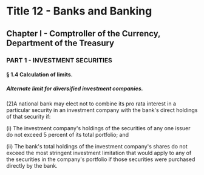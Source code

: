 
# Title 12 - Banks and Banking
## Chapter I - Comptroller of the Currency, Department of the Treasury
### PART 1 - INVESTMENT SECURITIES
#### § 1.4 Calculation of limits.
##### Alternate limit for diversified investment companies.

(2)A national bank may elect not to combine its pro rata interest in a particular security in an investment company with the bank's direct holdings of that security if:

(i) The investment company's holdings of the securities of any one issuer do not exceed 5 percent of its total portfolio; and

(ii) The bank's total holdings of the investment company's shares do not exceed the most stringent investment limitation that would apply to any of the securities in the company's portfolio if those securities were purchased directly by the bank.
